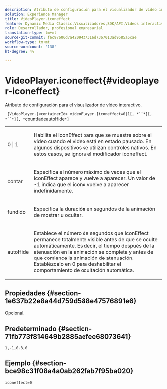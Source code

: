 ```yaml
---
description: Atributo de configuración para el visualizador de vídeo interactivo.
solution: Experience Manager
title: VideoPlayer.iconeffect
feature: Dynamic Media Classic,Visualizadores,SDK/API,Vídeos interactivos
role: Desarrollador, profesional empresarial
translation-type: tm+mt
source-git-commit: f6c97606d7a4209427316d7367013ad9585a5cae
workflow-type: tm+mt
source-wordcount: '138'
ht-degree: 4%

---
```



# VideoPlayer.iconeffect{#videoplayer-iconeffect}

Atributo de configuración para el visualizador de vídeo interactivo.

` [VideoPlayer.|<containerId>_videoPlayer.]iconeffect=0|1[, *``*][, *``*][, *`countfadeautoHide`*]`

<table id="table_441553CD34C94A58A9D7CBF772DEDDB6"> 
 <tbody> 
  <tr> 
   <td colname="col1"> <p> <span class="codeph"> 0 | 1</span> </p> </td> 
   <td colname="col2"> <p> Habilita el IconEffect para que se muestre sobre el video cuando el video está en estado pausado. En algunos dispositivos se utilizan controles nativos. En estos casos, se ignora el modificador <span class="codeph"> iconeffect</span>. </p> </td> 
  </tr> 
  <tr> 
   <td colname="col1"> <p> <span class="codeph"><span class="varname"> contar</span></span> </p> </td> 
   <td colname="col2"> <p> Especifica el número máximo de veces que el IconEffect aparece y vuelve a aparecer. Un valor de <span class="codeph"> -1</span> indica que el icono vuelve a aparecer indefinidamente. </p> </td> 
  </tr> 
  <tr> 
   <td colname="col1"> <p> <span class="codeph"><span class="varname"> fundido</span></span> </p> </td> 
   <td colname="col2"> <p> Especifica la duración en segundos de la animación de mostrar u ocultar. </p> </td> 
  </tr> 
  <tr> 
   <td colname="col1"> <p> <span class="codeph"><span class="varname"> autoHide</span></span> </p> </td> 
   <td colname="col2"> <p> Establece el número de segundos que IconEffect permanece totalmente visible antes de que se oculte automáticamente. Es decir, el tiempo después de la atenuación en la animación se completa y antes de que comience la animación de atenuación. Establézcalo en <span class="codeph"> 0</span> para deshabilitar el comportamiento de ocultación automática. </p> </td> 
  </tr> 
 </tbody> 
</table>

## Propiedades {#section-1e637b22e8a44d759d588e47576891e6}

Opcional.

## Predeterminado {#section-71fb773f814649b2885aefee68073641}

`1,-1,0.3,0`

## Ejemplo {#section-bce98c31f08a4a0ab262fab7f95ba020}

`iconeffect=0`
